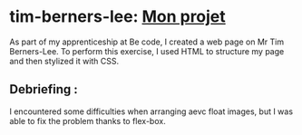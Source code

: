 # tim-berners-lee: <a href="https://florianevangelista.github.io/tim-berners-lee/" target="-blank">Mon projet</a>

As part of my apprenticeship at Be code, I created a web page on Mr Tim Berners-Lee. To perform this exercise, I used HTML to structure my page and then stylized it with CSS.


## Debriefing :

I encountered some difficulties when arranging aevc float images, but I was able to fix the problem thanks to flex-box.
